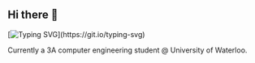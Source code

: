 ## Hi there 👋

[![Typing SVG](https://readme-typing-svg.demolab.com/?lines=Hello+World+!!;)](https://git.io/typing-svg)

Currently a 3A computer engineering student @ University of Waterloo.

<!--
**houznogs/houznogs** is a ✨ _special_ ✨ repository because its `README.md` (this file) appears on your GitHub profile.

Here are some ideas to get you started:

- 🔭 I’m currently working on ...
- 🌱 I’m currently learning ...
- 👯 I’m looking to collaborate on ...
- 🤔 I’m looking for help with ...
- 💬 Ask me about ...
- 📫 How to reach me: ...
- 😄 Pronouns: ...
- ⚡ Fun fact: ...
-->

